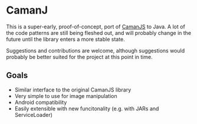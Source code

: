 # CamanJ

This is a super-early, proof-of-concept, port of <a href="http://github.com/meltingice/CamanJS">CamanJS</a> to Java. A lot of the code patterns are still being fleshed out, and will probably change in the future until the library enters a more stable state.

Suggestions and contributions are welcome, although suggestions would probably be better suited for the project at this point in time.

## Goals

* Similar interface to the original CamanJS library
* Very simple to use for image manipulation
* Android compatibility
* Easily extensible with new funcitonality (e.g. with JARs and ServiceLoader)